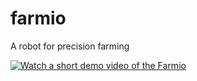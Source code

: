 # farmio
 A robot  for precision farming

 [![Watch a short demo video of the Farmio](https://img.youtube.com/vi/elQgvOmUibQ/0.jpg)](https://youtu.be/elQgvOmUibQ)


